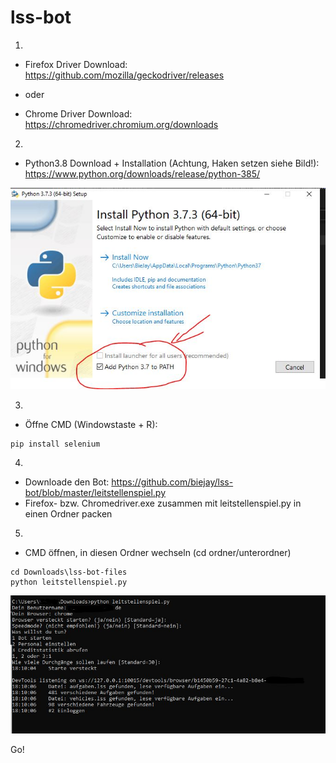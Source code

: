 # lss-bot
1.
* Firefox Driver Download:
https://github.com/mozilla/geckodriver/releases

* oder

* Chrome Driver Download:
https://chromedriver.chromium.org/downloads

2.
* Python3.8 Download + Installation (Achtung, Haken setzen siehe Bild!): 
https://www.python.org/downloads/release/python-385/

![Image of Python Installation](https://github.com/biejay/lss-bot/blob/master/haken%20python.JPG)

3.
* Öffne CMD (Windowstaste + R):
```
pip install selenium
```
4.
* Downloade den Bot: https://github.com/biejay/lss-bot/blob/master/leitstellenspiel.py
* Firefox- bzw. Chromedriver.exe zusammen mit leitstellenspiel.py in einen Ordner packen

5.
* CMD öffnen, in diesen Ordner wechseln (cd ordner/unterordner)

```
cd Downloads\lss-bot-files
python leitstellenspiel.py
```


![Image of LSS Bot](https://github.com/biejay/lss-bot/blob/master/lss%20Bot.JPG)


Go!

